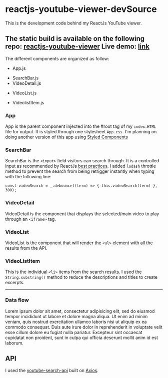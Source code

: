 # reactjs-youtube-viewer-devSource
This is the development code behind my ReactJs YouTube viewer.

The static build is available on the following repo: [reactjs-youtube-viewer](https://github.com/thomasfaller/reactjs-youtube-viewer)
Live demo: [link](https://thomasfaller.github.io/reactjs-youtube-viewer/)
--
The different components are organized as follow:
+ App.js
 - SearchBar.js
 - VideoDetail.js
 + VideoList.js
  - VideolistItem.js
  
### App

App is the parent component injected into the #root tag of my `index.HTML` file for output.
It is styled through one stylesheet `App.css`.
I'm planning on doing another version of this app using [Styled Components](https://www.styled-components.com/)

### SearchBar

SearchBar is the `<input>` field visitors can search through. It is a controlled input as recommended by ReactJs [best practices](https://reactjs.org/docs/forms.html#controlled-components). I added `lodash` throttle method to prevent the search from being retrigger instantly when typing with the following line:
```
const videoSearch = _.debounce((term) => { this.videoSearch(term) }, 300);
```
### VideoDetail

VideoDetail is the component that displays the selected/main video to play through an `<iframe>` tag.

### VideoList

VideoList is the component that will render the `<ul>` element with all the results from the API.

### VideoListItem

This is the individual `<li>` items from the search results. I used the `String.substring()` method to reduce the descriptions and titles to create excerpts.

---

### Data flow

 Lorem ipsum dolor sit amet, consectetur adipisicing elit, sed do eiusmod tempor incididunt ut labore et dolore magna aliqua. Ut enim ad minim veniam, quis nostrud exercitation ullamco laboris nisi ut aliquip ex ea commodo consequat. Duis aute irure dolor in reprehenderit in voluptate velit esse cillum dolore eu fugiat nulla pariatur. Excepteur sint occaecat cupidatat non proident, sunt in culpa qui officia deserunt mollit anim id est laborum.
 
## API

I used the [youtube-search-api](https://www.npmjs.com/package/youtube-api-search) built on [Axios](https://www.npmjs.com/package/axios).

